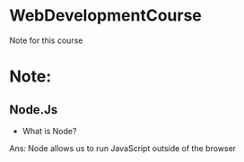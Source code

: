 # WebDevelopmentCourse
Note for this course

# Note:

## Node.Js

- What is Node?

Ans: Node allows us to run JavaScript outside of the browser
